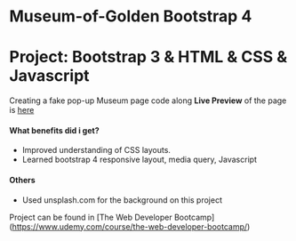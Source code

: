 # Museum-of-Golden Bootstrap 4
# Project: Bootstrap 3 & HTML & CSS & Javascript
Creating a fake pop-up Museum page code along 
**Live Preview** of the page is [here](https://eevacc.github.io/Museum-of-Golden/.)

#### What benefits did i get?

* Improved understanding of CSS layouts.
* Learned bootstrap 4 responsive layout, media query, Javascript


#### Others
* Used unsplash.com for the background on this project

Project can be found in [The Web Developer Bootcamp]
(https://www.udemy.com/course/the-web-developer-bootcamp/)
